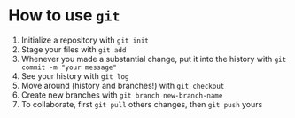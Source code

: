 # How to use `git`
1. Initialize a repository with `git init`
2. Stage your files with `git add`
3. Whenever you made a substantial change, put it into the history with `git commit -m "your message"`
4. See your history with `git log`
5. Move around (history and branches!) with `git checkout`
6. Create new branches with `git branch new-branch-name`
7. To collaborate, first `git pull` others changes, then `git push` yours